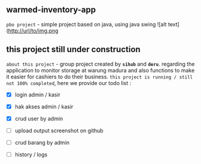 ## warmed-inventory-app
` pbo project ` - simple project based on java, using java swing
![alt text]([http://url/to/img.png](https://github.com/xXehub/warmed-inventory-app/blob/main/screenshot/panel_user.png)
## this project still under construction
` about this project ` - group project created by **` sihub `** and **` deru `**. regarding the application to monitor storage at warung madura and also functions to make it easier for cashiers to do their business. ` this project is running / still not 100% completed `, here we provide our todo list :
- [x] login admin / kasir
- [x] hak akses admin / kasir
- [x] crud user by admin
- [ ] upload output screenshot on github
- [ ] crud barang by admin
- [ ] history / logs

